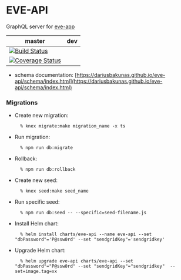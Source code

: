 # EVE-API

GraphQL server for [eve-app](https://github.com/dariusbakunas/eve-app)

| master                                                                                                                                                                 | dev |
| ---------------------------------------------------------------------------------------------------------------------------------------------------------------------- | --- |
| [![Build Status](https://travis-ci.org/dariusbakunas/eve-api.svg?branch=master)](https://travis-ci.org/dariusbakunas/eve-api)                                          |     |
| [![Coverage Status](https://coveralls.io/repos/github/dariusbakunas/eve-api/badge.svg?branch=master)](https://coveralls.io/github/dariusbakunas/eve-api?branch=master) |     |

- schema documentation: [https://dariusbakunas.github.io/eve-api/schema/index.html](https://dariusbakunas.github.io/eve-api/schema/index.html)

### Migrations

- Create new migration:

        % knex migrate:make migration_name -x ts

* Run migration:

        % npm run db:migrate

- Rollback:

        % npm run db:rollback

* Create new seed:

        % knex seed:make seed_name

- Run specific seed:

        % npm run db:seed -- --specific=seed-filename.js

- Install Helm chart:

        % helm install charts/eve-api --name eve-api --set "dbPassword"='P@ssw0rd' --set "sendgridKey"='sendgridkey'

- Upgrade Helm chart:

        % helm upgrade eve-api charts/eve-api --set "dbPassword"="P@ssw0rd" --set "sendgridKey"="sendgridkey"  --set=image.tag=xx
